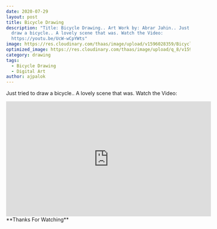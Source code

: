 ```yaml
---
date: 2020-07-29
layout: post
title: Bicycle Drawing
description: "Title: Bicycle Drawing.. Art Work by: Abrar Jahin.. Just tried to
  draw a bicycle.. A lovely scene that was. Watch the Video:
  https://youtu.be/UcW-wCpYWts"
image: https://res.cloudinary.com/thaas/image/upload/v1596028359/Bicycle_em48v2.jpg
optimized_image: https://res.cloudinary.com/thaas/image/upload/q_8/v1596028359/Bicycle_em48v2.jpg
category: drawing
tags:
  - Bicycle Drawing
  - Digital Art
author: ajpalok
---
```

Just tried to draw a bicycle.. A lovely scene that was. Watch the Video: 
<iframe width="560" height="315" src="https://www.youtube-nocookie.com/embed/dj5F5ih7k9Y" frameborder="0" allow="accelerometer; autoplay; encrypted-media; gyroscope; picture-in-picture" allowfullscreen></iframe>
**Thanks For Watching**
  
  